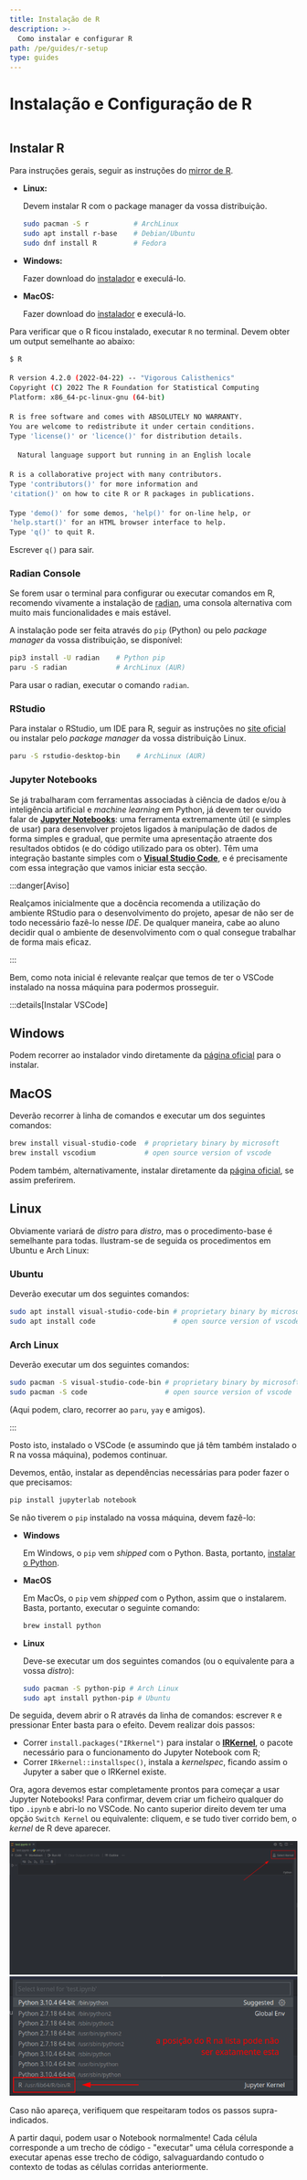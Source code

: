 ```yaml
---
title: Instalação de R
description: >-
  Como instalar e configurar R
path: /pe/guides/r-setup
type: guides
---
```


# Instalação e Configuração de R

```toc

```

## Instalar R

Para instruções gerais, seguir as instruções do [mirror de R](https://cloud.r-project.org/).

- **Linux:**

  Devem instalar R com o package manager da vossa distribuição.

  ```bash
  sudo pacman -S r           # ArchLinux
  sudo apt install r-base    # Debian/Ubuntu
  sudo dnf install R         # Fedora
  ```

- **Windows:**

  Fazer download do [instalador](https://cloud.r-project.org/bin/windows/base/) e execulá-lo.

- **MacOS:**

  Fazer download do [instalador](https://cloud.r-project.org/bin/macosx/) e execulá-lo.

Para verificar que o R ficou instalado, executar `R` no terminal.
Devem obter um output semelhante ao abaixo:

```bash
$ R

R version 4.2.0 (2022-04-22) -- "Vigorous Calisthenics"
Copyright (C) 2022 The R Foundation for Statistical Computing
Platform: x86_64-pc-linux-gnu (64-bit)

R is free software and comes with ABSOLUTELY NO WARRANTY.
You are welcome to redistribute it under certain conditions.
Type 'license()' or 'licence()' for distribution details.

  Natural language support but running in an English locale

R is a collaborative project with many contributors.
Type 'contributors()' for more information and
'citation()' on how to cite R or R packages in publications.

Type 'demo()' for some demos, 'help()' for on-line help, or
'help.start()' for an HTML browser interface to help.
Type 'q()' to quit R.
```

Escrever `q()` para sair.

### Radian Console

Se forem usar o terminal para configurar ou executar comandos em R, recomendo
vivamente a instalação de [radian](https://github.com/randy3k/radian), uma
consola alternativa com muito mais funcionalidades e mais estável.

A instalação pode ser feita através do `pip` (Python) ou pelo _package manager_
da vossa distribuição, se disponível:

```bash
pip3 install -U radian    # Python pip
paru -S radian            # ArchLinux (AUR)
```

Para usar o radian, executar o comando `radian`.

### RStudio

Para instalar o RStudio, um IDE para R, seguir as instruções no
[site oficial](https://www.rstudio.com/products/rstudio/) ou instalar pelo
_package manager_ da vossa distribuição Linux.

```bash
paru -S rstudio-desktop-bin    # ArchLinux (AUR)
```

### Jupyter Notebooks

Se já trabalharam com ferramentas associadas à ciência de dados e/ou à inteligência artificial e _machine learning_ em Python, já devem ter ouvido falar de [**Jupyter Notebooks**](color:green): uma ferramenta extremamente útil (e simples de usar) para desenvolver projetos ligados à manipulação de dados de forma simples e gradual, que permite uma apresentação atraente dos resultados obtidos (e do código utilizado para os obter). Têm uma integração bastante simples com o [**Visual Studio Code**](https://code.visualstudio.com/), e é precisamente com essa integração que vamos iniciar esta secção.

:::danger[Aviso]

Realçamos inicialmente que a docência recomenda a utilização do ambiente RStudio para o desenvolvimento do projeto, apesar de não ser de todo necessário fazê-lo nesse _IDE_. De qualquer maneira, cabe ao aluno decidir qual o ambiente de desenvolvimento com o qual consegue trabalhar de forma mais eficaz.

:::

Bem, como nota inicial é relevante realçar que temos de ter o VSCode instalado na nossa máquina para podermos prosseguir.

:::details[Instalar VSCode]

## Windows

Podem recorrer ao instalador vindo diretamente da [página oficial](https://code.visualstudio.com/download) para o instalar.

## MacOS

Deverão recorrer à linha de comandos e executar um dos seguintes comandos:

```bash
brew install visual-studio-code  # proprietary binary by microsoft
brew install vscodium            # open source version of vscode
```

Podem também, alternativamente, instalar diretamente da [página oficial](https://code.visualstudio.com/download), se assim preferirem.

## Linux

Obviamente variará de _distro_ para _distro_, mas o procedimento-base é semelhante para todas. Ilustram-se de seguida os procedimentos em Ubuntu e Arch Linux:

### Ubuntu

Deverão executar um dos seguintes comandos:

```bash
sudo apt install visual-studio-code-bin # proprietary binary by microsoft
sudo apt install code                   # open source version of vscode
```

### Arch Linux

Deverão executar um dos seguintes comandos:

```bash
sudo pacman -S visual-studio-code-bin # proprietary binary by microsoft
sudo pacman -S code                   # open source version of vscode
```

(Aqui podem, claro, recorrer ao `paru`, `yay` e amigos).

:::

Posto isto, instalado o VSCode (e assumindo que já têm também instalado o R na vossa máquina), podemos continuar.

Devemos, então, instalar as dependências necessárias para poder fazer o que precisamos:

```bash
pip install jupyterlab notebook
```

Se não tiverem o `pip` instalado na vossa máquina, devem fazê-lo:

- **Windows**

  Em Windows, o `pip` vem _shipped_ com o Python. Basta, portanto, [instalar o Python](https://www.python.org/downloads/windows/).

- **MacOS**

  Em MacOs, o `pip` vem _shipped_ com o Python, assim que o instalarem. Basta, portanto, executar o seguinte comando:

  ```bash
  brew install python
  ```

- **Linux**

  Deve-se executar um dos seguintes comandos (ou o equivalente para a vossa _distro_):

  ```bash
  sudo pacman -S python-pip # Arch Linux
  sudo apt install python-pip # Ubuntu
  ```

De seguida, devem abrir o R através da linha de comandos: escrever `R` e pressionar Enter basta para o efeito. Devem realizar dois passos:

- Correr `install.packages("IRkernel")` para instalar o [**IRKernel**](https://irkernel.github.io/irkernel/), o pacote necessário para o funcionamento do Jupyter Notebook com R;
- Correr `IRkernel::installspec()`, instala a _kernelspec_, ficando assim o Jupyter a saber que o IRKernel existe.

Ora, agora devemos estar completamente prontos para começar a usar Jupyter Notebooks! Para confirmar, devem criar um ficheiro qualquer do tipo `.ipynb` e abri-lo no VSCode. No canto superior direito devem ter uma opção `Switch Kernel` ou equivalente: cliquem, e se tudo tiver corrido bem, o _kernel_ de R deve aparecer.

![Select Kernel](./imgs/0001-select-kernel.png)
![Dropdown menu](./imgs/0001-dropdown-kernel.png)

Caso não apareça, verifiquem que respeitaram todos os passos supra-indicados.

A partir daqui, podem usar o Notebook normalmente! Cada célula corresponde a um trecho de código - "executar" uma célula corresponde a executar apenas esse trecho de código, salvaguardando contudo o contexto de todas as células corridas anteriormente.

